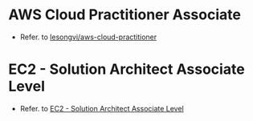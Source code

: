 <!--
 Copyright 2024 lesongvi
 
 Licensed under the Apache License, Version 2.0 (the "License");
 you may not use this file except in compliance with the License.
 You may obtain a copy of the License at
 
     https://www.apache.org/licenses/LICENSE-2.0
 
 Unless required by applicable law or agreed to in writing, software
 distributed under the License is distributed on an "AS IS" BASIS,
 WITHOUT WARRANTIES OR CONDITIONS OF ANY KIND, either express or implied.
 See the License for the specific language governing permissions and
 limitations under the License.
-->

# AWS Cloud Practitioner Associate
- Refer. to [lesongvi/aws-cloud-practitioner](https://github.com/lesongvi/aws-cloud-practitioner)

# EC2 - Solution Architect Associate Level
- Refer. to [EC2 - Solution Architect Associate Level](/ec2-solution-architect-associate-level)